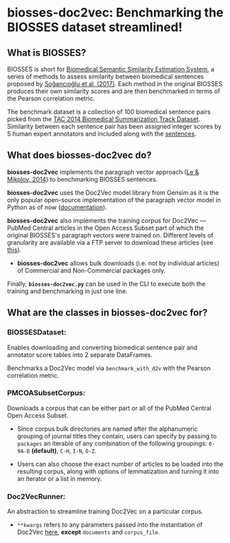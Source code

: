 # biosses-doc2vec: Benchmarking the BIOSSES dataset streamlined!

## What is BIOSSES?

BIOSSES is short for [Biomedical Semantic Similarity Estimation System](https://tabilab.cmpe.boun.edu.tr/BIOSSES/), a series of methods to assess similarity between biomedical sentences proposed by [Soğancıoğlu et al. (2017)](https://www.ncbi.nlm.nih.gov/pmc/articles/PMC5870675/). Each method in the original BIOSSES produces their own similarity scores and are then benchmarked in terms of the Pearson correlation metric.

The benchmark dataset is a collection of 100 biomedical sentence pairs picked from the [TAC 2014 Biomedical Summarization Track Dataset](https://tac.nist.gov/2014/BiomedSumm/). Similarity between each sentence pair has been assigned integer scores by 5 human expert annotators and included along with the [sentences](https://tabilab.cmpe.boun.edu.tr/BIOSSES/DataSet.html). 

## What does **biosses-doc2vec** do?

**biosses-doc2vec** implements the paragraph vector approach ([Le & Mikolov, 2014](https://arxiv.org/pdf/1405.4053.pdf)) to  benchmarking BIOSSES sentences. 

**biosses-doc2vec** uses the Doc2Vec model library from Gensim as it is the only popular open-source implementation of the paragraph vector model in Python as of now ([documentation](https://radimrehurek.com/gensim/models/doc2vec.html)).

**biosses-doc2vec** also implements the training corpus for Doc2Vec –– PubMed Central articles in the Open Access Subset part of which the original BIOSSES's paragraph vectors were trained on. Different levels of granularity are available via a FTP server to download these articles (see [this](https://www.ncbi.nlm.nih.gov/pmc/tools/ftp/)). 
  - **biosses-doc2vec** allows bulk downloads (i.e. not by individual articles) of Commercial and Non-Commercial packages only. 
  
Finally, **`biosses-doc2vec.py`** can be used in the CLI to execute both the training and benchmarking in just one line.

## What are the classes in **biosses-doc2vec** for?

### **BIOSSESDataset**:

Enables downloading and converting biomedical sentence pair and annotator score tables into 2 separate DataFrames. 

Benchmarks a Doc2Vec model via `benchmark_with_d2v` with the Pearson correlation metric.

### **PMCOASubsetCorpus**:

Downloads a corpus that can be either part or all of the PubMed Central Open Access Subset. 
  - Since corpus bulk directories are named after the alphanumeric grouping of journal titles they contain, users can specify by passing to `packages` an iterable of any combination of the following groupings: `0-9A-B` **(default)**, `C-H`, `I-N`, `O-Z`.

  - Users can also choose the exact number of articles to be loaded into the resulting corpus, along with options of lemmatization and turning it into an iterator or a list in memory. 

### **Doc2VecRunner**:

An abstraction to streamline training Doc2Vec on a particular corpus. 
  - `**kwargs` refers to any parameters passed into the instantiation of Doc2Vec [here](https://radimrehurek.com/gensim/models/doc2vec.html#gensim.models.doc2vec.Doc2Vec), **except** `documents` and `corpus_file`.
